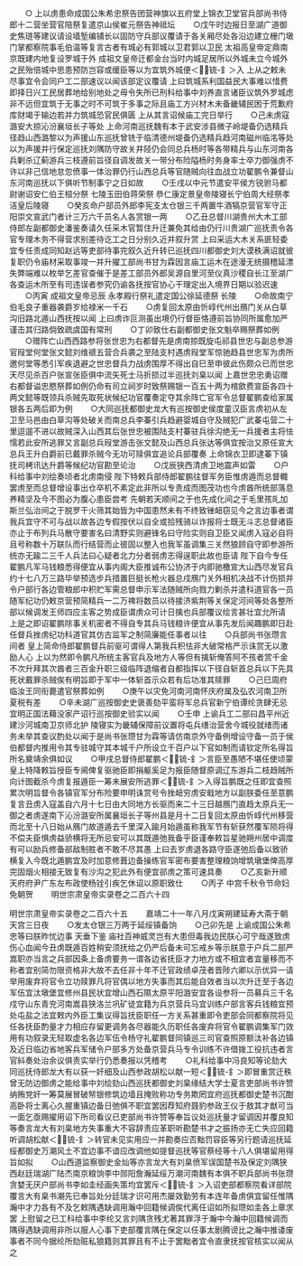 <!-- { "loadSidebar": true } -->
　　○  上以虏患命成国公朱希忠祭告团营神旗以五府堂上锦衣卫堂官兵部尚书侍郎十二营坐营官陪祭复遣京山侯崔元祭告神祗坛
　　○戊午时边报日至湖广道御史焦琏等建议请设墙堑编铺长以固防守兵部议覆请于各关厢尽处各沿边建立栅门墩门掌都察院事毛伯温等复言古者有城必有郭城以卫君郭以卫民  太祖高皇帝定鼎南京既建内地复设罗城于外  成祖文皇帝迁都金台当时内城足居所以外城未立今城外之民殆倍城中思患预防岂容或缓臣等以为宜筑外城便＜锍-釒＞入  上从之敕未尽事宜令会同户工二部速议以闻该部定议覆请  上曰筑城系利国益民大事难以惜费即择日兴工民居葬地给别地处之毋令失所已刑科给事中刘养直言诸臣议筑外罗城虑非不远但宜筑于无事之时不可筑于多事之际且庙工方兴材木未备畿辅民困于荒歉府库财竭于输边若并力筑城恐官民俱匮  上从其言诏候庙工完日举行
　　○己未虏寇潞安大掠沁汾襄垣长子等处  上命河南巡抚魏有本于武安涉县微子岭堤备仍选精兵径趋山西潞黎以为声援山东巡抚曾铣于临清德州堤备仍选精兵趋河南磁州临洺等处以为声援并行保定巡抚刘隅防守故关井陉仍会同总兵杨时等各带精兵与山东河南各兵剿杀辽蓟游兵三枝遵前旨径自调发故关一带分布险隘杨时务身率士卒力御强虏不许以非己信地怠忽偾事一体治罪仍行山西总兵等官随贼向往血战立功翟鹏令兼督山东河南巡抚以下俱听节制事宁之日如故
　　○壬戌以中元节遣安平侯方锐驸马都尉谢诏安仁伯王桓分祭  七陵玉田伯蒋荣祭  恭仁康定景皇帝陵寝长宁伯周大经祭孝洁皇后陵寝
　　○癸亥命户部员外郎李宪支太仓银三千两置牛酒犒京营官军守正阳崇文宣武门者计三万六千员名人各赏银一两
　　○乙丑总督川湖贵州大木工部侍郎左副都御史潘鉴奏请久任采木官暂住升迁兼免其给由仍行川贵湖广巡抚责令各官专理木务不得营求别差待讫工之日分别久近并叙升赏  上曰采运大木关系匪轻委宜专任责成同知赵远等吏部待事完叙久近升转已巡抚四川都御史刘大谟秩满诏就彼复职仍令庙材采取事竣一并升擢工部尚书甘为霖因言庙工运木在途漫无统摄稽延漂失弊端难以枚举乞差官查催于是差工部员外郎吴源自里河至仪真沙稷自长江至湖广各查运木所至有司违误者参究仍谕各抚按官协心干理定出入境界日期以验迟速
　　○丙寅  成祖文皇帝忌辰  永孝殿行祭礼遣定国公徐延德祭  长陵
　　○命故南宁伯毛良子重器袭爵岁给禄米一千石
　　○虏复回太原由忻崞代州出鴈门关从白草沟旧路北遁山西抚按以闻  上曰虏诈叵测虽出境仍行督臣恪遵前旨协同所属愈加严谨击其归路倘致疏虞国有常刑
　　○丁卯致仕右副都御史张文魁卒赐祭葬如例
　　○赠阵亡山西西路参将张世忠为右都督先是虏南掠既旋屯祁县世忠与副总参游官叚堂何堂张文懿刘维禠五营合兵袭之至陆支村遇虏叚堂军惊驰趋县世忠军为虏所邀何堂等悉引军疾退避之世忠督兵力战虏围厚不得出自巳至申彼此伤颇众已而世忠天尽见杀百户张宣张臣俱中流矢死士马折损过半巡抚刘臬以闻  上嘉世忠忠勇诏赠右都督谥忠愍祭葬如例仍命有司立祠岁时致祭赐银一百五十两为棺歛费宣臣各四十两文懿等既领兵杀贼先取死状候纪功官覆奏定夺其余阵亡官军令总督翟鹏查给家属银各五两后即为例
　　○大同巡抚都御史龙大有巡按御史侯度童汉臣言虏初从左卫至马邑由白草沟等处破关而南总兵李蓁引兵趋避婴城自守及贼犯广武蓁屯营二十里逗遛不进以故贼深入山西其后张世忠被围陆支村蓁驻兵徐沟绝无一兵援者主将怯懦若此安所逃罪又言副总兵叚堂游击张文懿及山西总兵张达等俱宜按治又原任宣大总兵王升白爵前已戴罪杀贼今无功可赎俱宜追论兵部覆奏  上命锦衣卫即逮蓁下镇抚司栲讯达升爵等候纪功官勘至论治
　　○戊辰狭西清虏卫地震声如雷
　　○户科给事中刘绘奏顷者北虏南侵  陛下特敕兵部侍郎翟鹏往督军务臣惟虏遁而总督輙罢虏至而总督增设事出仓卒机不素定此非所以专责成而图茂功也今虏酋所统部落息养精坚及今不图必为腹心患臣尝考  先朝若天顺间之于也先成化间之于毛里孩癿加斯兰弘治间之于脱罗干火筛其始皆为中国患然未有不终致锉衄窃见今之言边事者谓我兵宜守不可与战以故各边专假按伏以自全或拾残骑以诈报将士既无斗志总督诸臣亦止于布列兵马散守要害名曰清野实则避锋名曰守险实则自卫臣又闻虏入寇必自将且号称数十万联队而行结营而止彼固以整入也我军虽调集三关然狼顾自守即参游所统亦无踰二三千人兵法曰心疑者北力分者弱虏志得逞职此故也臣请  陛下自今专任翟鹏凡军马钱粮悉得便宜从事内阁大臣推诚布公协济于内即驰檄宣大山西尽发官兵约十七八万三路毕举预选步兵措置巨挺长枪火器总戍鴈门关外相机决战不计伤损并令户部行各边管粮郎中积贮军需总督申示军法随贼所向戮力剿杀并遣科道官各一员随军纪功仍敕京营预简精兵一二万禆将数员以待接济紫荆等关保定河间等处各整所部以候调发王师四应主客之势成臣谓虏众可计日擒也兵部覆议绘言甚壮宜允所请  上是之即诏翟鹏除事关机密者不得自专其兵马钱粮许便宜从事先发后闻趣鹏即日赴任督兵挫虏纪功科道官其仿古监军之制简廉能任事者以往
　　○兵部尚书张瓒言间者  皇上简命侍郎翟鹏督兵前驱可谓得人第我兵积怯非大破常格严示诛赏无以激励人心  上以为然即令鹏凡所统主客官兵及地方人等但有擒斩俺答阿不孩者赏千金不次升拜其次酋者三百金升职三级临阵退缩者自都指挥以下径自斩首总兵以下先具死状戴罪杀贼俟有明旨即于军中一体斩首示众若有后功准其赎罪
　　○己巳周府临汝王同衔薨遣官祭葬如例
　　○庚午以灾免河南河南怀庆府属及弘农河南卫所夏税有差
　　○辛未湖广巡按御史史褒善劾平蛮将军总兵官新宁伯谭纶贪肆无忌宜明正国法藉没家产诏行巡按御史验实以闻
　　○壬申  上谕兵工二部曰昌平州近建沙河城南卫京师北护  陵寝实为畿辅保障前议置将屯兵缮治营舍今城役就绪而诸务未举其查议酌处以闻于是尚书张瓒甘为霖等请仿南京外守备例增设守备一员于侯伯都督内推用令其专驻城守其本城千户所设立千百户以下官如制而请钦定所名得旨所名奠靖余俱如议
　　○甲戌总督侍郎翟鹏＜锍-釒＞言臣至愚陋不堪任使顷蒙  皇上特降敕旨授臣专阃俾复驱驰臣即捐躯奚足为报臣随督原调辽东游兵二枝趋贼所向计图截杀今虏复报遁臣一筹未展安所逃罪＜锍-釒＞入得旨鹏既之任即宜查照累次明旨督令各镇官军分布险要申明诛赏号令挫衄穷虏安戢地方以副朕委任至意鹏复言丑虏入寇盖自六月十七日由大同地方长驱而来二十三日越鴈门直趋太原兵无一御之者虏遂南下沁汾潞安所属襄垣长子等州县是月十二日复回太原由忻崞代州移营而北至十八日始从鴈门故道遁去千里深入踰月始遁虽称我军节有斩获然覆军陨将得不偿夫臣惧虏益骄横将无所忌安可以其既遁弛我备乎臣谨奉敕旨星驰朔州居中调度有可以励兵修备郤敌制胜者不敢不尽其愚  上曰去岁虏退各路守臣遂弛后备以致骄横复入今既北遁鹏宜及时加意修葺边备操练官军密布要害整理粮饷增筑墩堡俾高厚完固烟火相接无致复有沙沟之犯此外有便宜郤虏之策可速具奏
　　○乙亥新升顺天府府尹广东左布政使杨铨引疾乞休诏以原职致仕
　　○丙子  中宫千秋令节命妇免朝贺
　　明世宗肃皇帝实录卷之二百六十四


明世宗肃皇帝实录卷之二百六十五
　　嘉靖二十一年八月戊寅朔建延寿大斋于朝天宫三日夜
　　○发太仓银三万两于延绥镇备饷
　　○己卯先是  上谕成国公朱希忠等曰朕昨忧边事  天垂下鉴  庙社百神威灵岂有大患但毒我边民朕心可宁哉遂致虏伤心血闻今丑虏既遁百姓稍安须抚给之仍严后备未可忘戒乡等示朕意于户兵二部严嵩职亦当言之兵部因条上备虏要务一谓各边省抚臣才力地方或不相宜者宜量移而不称者宜别简勿限资格非大故不去任非十年不迁官政绩卓茂者晋陟六卿以示优异一请举用废弃将官令立功赎罪凡将官偶以地方失事而其后能自效者当以次升迁至于各边军伍宜汰墩堡宜修州县民状宜增山西石隰太原平阳潞安宜各设参将一员募兵三千名戍守山东青兖河南嵩县狭洛兰巩矿徒宜籍为兵京营兵马宜训练户部言客兵钱粮宜预处屯盐之法宜敕内外臣工集议得旨抚臣职任一方关系甚重即令吏部会同都察院将见任各抚臣酌量才力相应存留更调务各尽器能久历职任各废弃将官令翟鹏调集军门效用有功叙录无轻取虚名各边军伍令杨守礼翟鹏督同镇巡三司官查照原额汰补各边镇及近日临边省地客兵军储令户部多方处备京营兵马专令训练不许借拨工役抗违者言官紏奏处治余议俱责实举行仍悉奏报以凭稽考
　　○礼科给事中冯良知等论劾大同巡抚侍郎龙大有以获一奸细及山西参政胡松以献一短＜锍-釒＞即冒重赏迁秩曾无防边御虏之能给事中刘绘劾山西巡抚都御史刘臬缘结大学士夏言吏部尚书许赞纳贿党奸一筹莫展冒破帑银修筑边墙且掩败称功专务欺罔宜府巡抚都御史楚书沉酣高卧将士离心久握重镇边备日弛俱不职宜罢因荐知府聂豹参政王仪于敖其才猷可当一面乞亟赐擢用诏下所司看议已吏部尚书许赞等奉旨议处巡抚量才留调因并覆良知等奏言龙大有刘臬地方失事重大不容辞责应革职听勘楚书才之振扬亦无亡失应回籍听调胡松献＜锍-釒＞转官未见实用应一并勘奏应否黜罚容臣等另行题请巡抚延绥都御史万潮风土不宜边事不谙应改调他如提督巡抚等官蔡经等十八人俱堪留用得旨如拟
　　○山西道监察御史金灿等亦言龙大有刘臬偾军误国楚书及保定刘隅狭西赵廷瑞湖广陆杰南京粮饷李中郧阳詹瀚延绥万潮河南魏有本俱不职兵部尚书张瓒贪婪无厌户部尚书李如圭经画失策均宜罢斥＜锍-釒＞入诏吏部都察院看详部院覆言大有臬书潮先已奉旨处分廷瑞才识可用杰屡效勤劳有本连年备虏俱宜留任惟隅瀚中才力各有不及乞敕隅遇缺调用瀚中回籍候调俟代离任诏如所拟瓒如圭各上章求罢  上慰留之已工科给事中李纶又言刘隅贪残尤著其罪浮于瀚中今瀚中回籍候调而隅得遇缺调用非所以服人心事下吏部覆言隅在保定以任事太剧腾谤比之瀚中推诿废事者不同今据纶所劾赃私狼籍则其罪且有不止于罢黜者宜令直隶抚按官核实以闻从之
